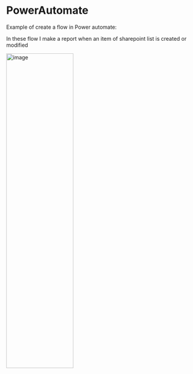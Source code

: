 # PowerAutomate
Example of create a flow in Power automate:

In these flow I make a report when an item of sharepoint list is created or modified

<img width="179" height="840" alt="image" src="https://github.com/user-attachments/assets/8b2d1d54-de28-43d3-bdf0-fef7cc3e083e" />

